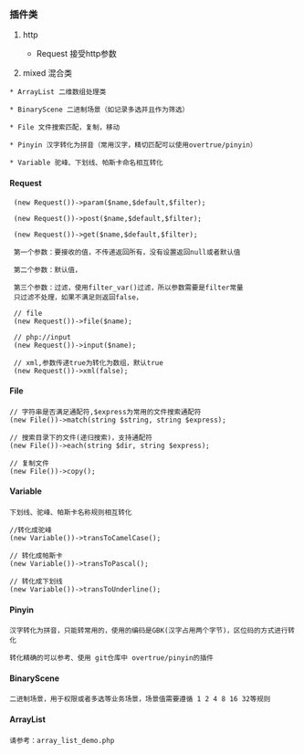 ### 插件类
    
 1. http
     
 	* Request 接受http参数
   
 
 
 2.   mixed 混合类

  	* ArrayList 二维数组处理类

  	* BinaryScene 二进制场景（如记录多选并且作为筛选）
             
  	* File 文件搜索匹配，复制，移动
  	           
  	* Pinyin 汉字转化为拼音（常用汉字，精切匹配可以使用overtrue/pinyin）
             
  	* Variable 驼峰、下划线、帕斯卡命名相互转化

#### Request

	 (new Request())->param($name,$default,$filter); 
	
	 (new Request())->post($name,$default,$filter); 
	      
	 (new Request())->get($name,$default,$filter); 
     
     第一个参数：要接收的值，不传递返回所有，没有设置返回null或者默认值
     
     第二个参数：默认值，
     
     第三个参数：过滤，使用filter_var()过滤，所以参数需要是filter常量
     只过滤不处理，如果不满足则返回false，
     
     // file
     (new Request())->file($name); 
     
     // php://input
     (new Request())->input($name); 
     
     // xml,参数传递true为转化为数组，默认true
     (new Request())->xml(false); 
     
#### File
    
    // 字符串是否满足通配符,$express为常用的文件搜索通配符
    (new File())->match(string $string, string $express);
    
    // 搜索目录下的文件(递归搜索)，支持通配符
    (new File())->each(string $dir, string $express);
    
    // 复制文件
    (new File())->copy();
    
#### Variable

    下划线、驼峰、帕斯卡名称规则相互转化
     
    //转化成驼峰
    (new Variable())->transToCamelCase();
     
    // 转化成帕斯卡
    (new Variable())->transToPascal();
     
    // 转化成下划线
    (new Variable())->transToUnderline();
    
#### Pinyin
    
    汉字转化为拼音，只能转常用的，使用的编码是GBK(汉字占用两个字节)，区位码的方式进行转化
    
    转化精确的可以参考、使用 git仓库中 overtrue/pinyin的插件
    
#### BinaryScene

    二进制场景，用于权限或者多选等业务场景，场景值需要遵循 1 2 4 8 16 32等规则
    
#### ArrayList

    请参考：array_list_demo.php